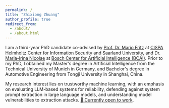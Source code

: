 ```yaml
---
permalink: /
title: "Zhixiong Zhuang"
author_profile: true
redirect_from: 
  - /about/
  - /about.html
---
```


I am a third-year PhD candidate co-advised by [Prof. Dr. Mario Fritz](https://cispa.saarland/group/fritz/) at [CISPA Helmholtz Center for Information Security](https://cispa.de/en) and [Saarland University](https://www.uni-saarland.de/en/home.html), and [Dr. Maria-Irina Nicolae](https://ririnicolae.github.io/) at [Bosch Center for Artificial Intelligence (BCAI)](https://www.bosch-ai.com/). Prior to my PhD, I obtained my Master's degree in Artificial Intelligence from the Technical University of Munich in Germany, and Bachelor's degree in Automotive Engineering from Tongji University in Shanghai, China.

My research interest lies on trustworthy machine learning, with an emphasis on evaluating LLM-based systems for reliability, defending against system prompt extraction in large language models, and understanding model vulnerabilities to extraction attacks. [🚀 Currently open to work](/Resume_Zhixiong_English.pdf).
